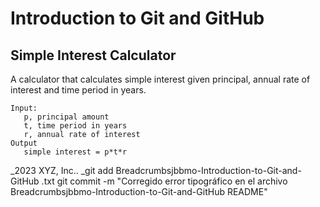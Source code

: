 # Introduction to Git and GitHub

## Simple Interest Calculator

A calculator that calculates simple interest given principal, annual rate of interest and time period in years.

```
Input:
   p, principal amount
   t, time period in years
   r, annual rate of interest
Output
   simple interest = p*t*r
```

_2023 XYZ, Inc..
_git add Breadcrumbsjbbmo-Introduction-to-Git-and-GitHub
.txt
git commit -m "Corregido error tipográfico en el archivo Breadcrumbsjbbmo-Introduction-to-Git-and-GitHub
README"


